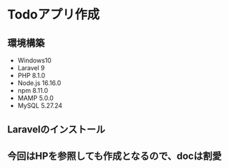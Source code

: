 
# Todoアプリ作成

## 環境構築
- Windows10
- Laravel 9
- PHP 8.1.0
- Node.js 16.16.0
- npm 8.11.0
- MAMP 5.0.0
- MySQL 5.27.24

## Laravelのインストール


## 今回はHPを参照しても作成となるので、docは割愛

## 